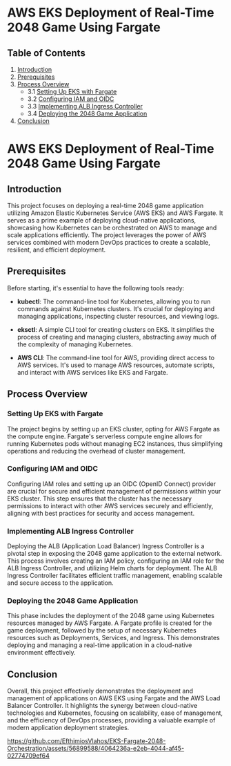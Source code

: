 # AWS EKS Deployment of Real-Time 2048 Game Using Fargate

## Table of Contents

1. [Introduction](#introduction)
2. [Prerequisites](#prerequisites)
3. [Process Overview](#process-overview)
   - 3.1 [Setting Up EKS with Fargate](#setting-up-eks-with-fargate)
   - 3.2 [Configuring IAM and OIDC](#configuring-iam-and-oidc)
   - 3.3 [Implementing ALB Ingress Controller](#implementing-alb-ingress-controller)
   - 3.4 [Deploying the 2048 Game Application](#deploying-the-2048-game-application)
4. [Conclusion](#conclusion)

# AWS EKS Deployment of Real-Time 2048 Game Using Fargate

## Introduction

This project focuses on deploying a real-time 2048 game application utilizing Amazon Elastic Kubernetes Service (AWS EKS) and AWS Fargate. It serves as a prime example of deploying cloud-native applications, showcasing how Kubernetes can be orchestrated on AWS to manage and scale applications efficiently. The project leverages the power of AWS services combined with modern DevOps practices to create a scalable, resilient, and efficient deployment.

## Prerequisites

Before starting, it's essential to have the following tools ready:

- **kubectl**: The command-line tool for Kubernetes, allowing you to run commands against Kubernetes clusters. It's crucial for deploying and managing applications, inspecting cluster resources, and viewing logs.
  
- **eksctl**: A simple CLI tool for creating clusters on EKS. It simplifies the process of creating and managing clusters, abstracting away much of the complexity of managing Kubernetes.
  
- **AWS CLI**: The command-line tool for AWS, providing direct access to AWS services. It's used to manage AWS resources, automate scripts, and interact with AWS services like EKS and Fargate.

## Process Overview

### Setting Up EKS with Fargate

The project begins by setting up an EKS cluster, opting for AWS Fargate as the compute engine. Fargate's serverless compute engine allows for running Kubernetes pods without managing EC2 instances, thus simplifying operations and reducing the overhead of cluster management.

### Configuring IAM and OIDC

Configuring IAM roles and setting up an OIDC (OpenID Connect) provider are crucial for secure and efficient management of permissions within your EKS cluster. This step ensures that the cluster has the necessary permissions to interact with other AWS services securely and efficiently, aligning with best practices for security and access management.

### Implementing ALB Ingress Controller

Deploying the ALB (Application Load Balancer) Ingress Controller is a pivotal step in exposing the 2048 game application to the external network. This process involves creating an IAM policy, configuring an IAM role for the ALB Ingress Controller, and utilizing Helm charts for deployment. The ALB Ingress Controller facilitates efficient traffic management, enabling scalable and secure access to the application.

### Deploying the 2048 Game Application

This phase includes the deployment of the 2048 game using Kubernetes resources managed by AWS Fargate. A Fargate profile is created for the game deployment, followed by the setup of necessary Kubernetes resources such as Deployments, Services, and Ingress. This demonstrates deploying and managing a real-time application in a cloud-native environment effectively.


## Conclusion

Overall, this project effectively demonstrates the deployment and management of applications on AWS EKS using Fargate and the AWS Load Balancer Controller. It highlights the synergy between cloud-native technologies and Kubernetes, focusing on scalability, ease of management, and the efficiency of DevOps processes, providing a valuable example of modern application deployment strategies.




https://github.com/EfthimiosVlahos/EKS-Fargate-2048-Orchestration/assets/56899588/4064236a-e2eb-4044-af45-02774709ef64


